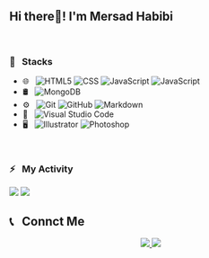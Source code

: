 ## Hi there👋! I'm Mersad Habibi

<br/>

### 🔧 &nbsp; Stacks

- 🌐 &nbsp;
  ![HTML5](https://img.shields.io/badge/-HTML5-333333?style=flat&logo=HTML5)
  ![CSS](https://img.shields.io/badge/-CSS-333333?style=flat&logo=CSS3&logoColor=1572B6)
  ![JavaScript](https://img.shields.io/badge/-tailwindcss-333333?style=flat&logo=tailwindcss)
  ![JavaScript](https://img.shields.io/badge/-JavaScript-333333?style=flat&logo=javascript)
- 🛢 &nbsp;
  ![MongoDB](https://img.shields.io/badge/-MongoDB-333333?style=flat&logo=mongodb)
- ⚙️ &nbsp;
  ![Git](https://img.shields.io/badge/-Git-333333?style=flat&logo=git)
  ![GitHub](https://img.shields.io/badge/-GitHub-333333?style=flat&logo=github)
  ![Markdown](https://img.shields.io/badge/-Markdown-333333?style=flat&logo=markdown)
- 🔧 &nbsp;
  ![Visual Studio Code](https://img.shields.io/badge/-Visual%20Studio%20Code-333333?style=flat&logo=visual-studio-code&logoColor=007ACC)
- 🖥 &nbsp;
  ![Illustrator](https://img.shields.io/badge/-Illustrator-333333?style=flat&logo=adobe-illustrator)
  ![Photoshop](https://img.shields.io/badge/-Photoshop-333333?style=flat&logo=adobe-photoshop)

<br/>

### ⚡ &nbsp; My Activity

<a>
  <img src="https://github-readme-stats.vercel.app/api?username=MersadHabibi&show_icons=true&theme=radical" />
  <img src="https://github-readme-stats.vercel.app/api/top-langs/?username=MersadHabibi&theme=radical" />
</a>

<br/>

## 📞 &nbsp; Connct Me 

<p align="center">
  <a href="https://instagram.com/_xmersadx_/">
    <img src="https://img.shields.io/badge/Instagram-@_xmersadx_-red?style=flat&logo=instagram" />
  </a>
  <a href="https://t.me/alphaa_codee/">
    <img src="https://img.shields.io/badge/Telegram-@alphaa_codee-blue?style=flat&logo=telegram" />
  </a>
</p>



